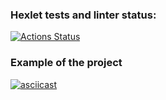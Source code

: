### Hexlet tests and linter status:
[![Actions Status](https://github.com/Pavel-nk95/frontend-project-lvl2/workflows/hexlet-check/badge.svg)](https://github.com/Pavel-nk95/frontend-project-lvl2/actions)

### Example of the project
[![asciicast](https://asciinema.org/a/456155.svg)](https://asciinema.org/a/456155)

